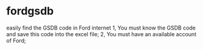 # fordgsdb
easily find the GSDB code in Ford internet
1, You must know the GSDB code and save this code into the excel file;
2, You must have an available account of Ford;
